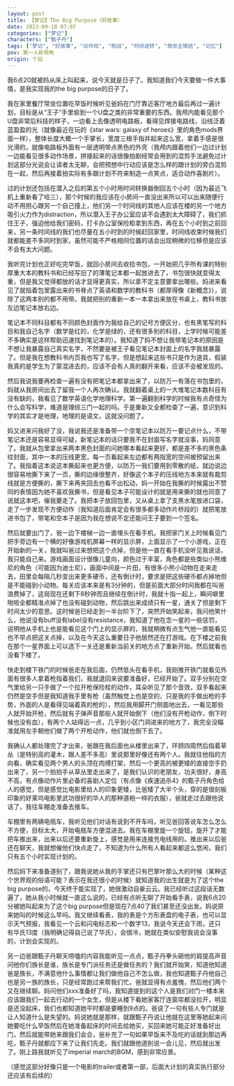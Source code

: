 ```yaml
---
layout: post
title: 【梦记】The Big Purpose（好故事）
date: 2023-09-18 07:07
categories: ["梦记"]
characters: ["甄子丹"]
tags: ["梦记", "好故事", "动作戏", "枪战", "时间逆转", "救世主情结", "记忆"]
pov: 第一人称视角
origin: 个站
---
```


我6点20就被妈从床上叫起来，说今天就是日子了。我知道我们今天要做一件大事情，是我实现我的the big purpose的日子了。

我在家里餐厅常坐位置吃早饭时候听见爸妈在门厅靠近客厅地方最后再过一遍计划，目标是从“王子”手里偷到一个U盘之类的非常重要的东西。我颅内能看见那个U盘非常后科技的样子，一边看上去像透明电路板，看得见焊接电路线，沿线泛着蓝盈盈的光（就像最近在玩的《star wars: galaxy of heroes》里的角色mods界面一样），整体长度大概一个手掌长，宽度三根手指并起来这么宽，拿着手感是很光滑的，就像电路板外面有一层透明带点黑色的外壳（我颅内跟着他们一边过计划一边能看见很多动作场景，拼接起来的话很像拍剧经常会用到的混剪手法避免过计划这部分光说会让读者太无聊，会把预想中行动应该是怎么样的跟计划的旁白混剪在一起，然后再接着拍实际有多跟计划不符来制造一点笑点，适合动作喜剧片）。

过的计划还包括在潜入之后的第五个小时用时间转换器倒回五个小时（因为最近飞机上重新看了哈三），那个时候的我应该在小房间一直没出来所以可以出来随便行动不用担心跟另一个自己撞上，他们另一个时间线的其他人应该在楼的另一个地方吸引火力作为distraction，所以潜入王子办公室应该不会遇到太大障碍了，我们抓住王子，强迫他给我们密码，打卡办公室保险柜拿到东西，再在五个小时到之前回来，另一条时间线的我们也尽量在五小时到的时候赶回家里，时间线收束时候我们就都能差不多同时到家，虽然可能不严格相同位置的话会出现稍微的位移但是应该不会有太大问题。

我听完计划也正好吃完早饭，就回小房间去收拾书包，一开始把几乎所有课的特别厚重大本的教科书和已经写旧了的薄笔记本都一起放进去了，书包很快就变得太重，但是我又觉得都放的话才显得更真实，所以拿不定主意要拿出哪些。妈进来看见了就指着包里露出来的书脊点了英语和数学的教科书（都厚得像《新概念》），说除了这两本别的都不用带。我就把别的重新一本一本拿出来放在书桌上，教科书放左边笔记本放右边。

笔记本不同科目都有不同颜色封面作为我给自己的记号方便区分，也有黑笔写的科目和我自己名字（数学是红的，化学是绿的，还有很多别的科目，上学时候可能差不多确实是这样帮助迅速找到笔记本的）。我知道了妈不想让我带笔记本的原因是不想让我暴露自己真实名字，不然要是被王子看见笔记本封面上的名字我就暴露了。但是我在想教科书内页我也写了名字，但是想起来这些书只是作为道具，假装我真的是学生为了蒙混进去的，应该不会有人真的翻开来看，应该不会被发现的。

然后我说我要再检查一遍有没有把笔记本都拿出来了，以防万一有落在书包里的，妈就从我房间出去了留我一个人再次确认。我就翻着桌上的一大堆笔记本数科目有没有缺的，我看见了数学英语化学地理科学。第一遍翻到科学的时候我有点奇怪为什么会写科学，难道是理综三门一起的吗。于是重新又全都检查了一遍，意识到科学的其实才是地理，地理的是语文，这就没问题了。

妈又进来问我好了没，我说我还是准备带一个空笔记本以防万一要记点什么，不带笔记本还是容易显得可疑，新笔记本的话只要我不在封面写名字就没事，妈同意了。我就从包里拿出来两本黑色封面的问她哪本看起来更好，都是差不多的黑色条纹封面，其中一本的压线更宽，每一页看起来左边都有两指宽的空间被预留出来了。我指着这本说这本撕起来也更方便，以防万一我们要用到零散的纸，就边说边很容易地撕下来了一页，撕的边缘很整齐，好像这个本子的压线地方本来就有裁剪线就是方便撕的，撕下来再夹回去也看不出松动，妈一开始在我撕的时候露出不赞同的表情因为她不喜欢我撕书，但是看见本子可能设计的就是用来撕的就也同意了说就这本吧，催我要走了。我把本子放回包里，又从桌上拿了支黑水笔放进口袋，走了一步发现不方便动作（我知道后面肯定会有很多都多动作片桥段的）就把笔放进书包了，带笔和空本子是因为我在想说不定还能问王子要到一个签名。

然后就要出门了，爸一边下楼梯一边一直埋头在看手机，我把家门关上时候看见门把手旁边有一个横的好像游戏机屏幕一样的显示屏，上面显示了一个小游戏，正在开始新的一关，我就叫爸过来想把这个点掉，但是他一直在看手机没听见我说话，我只能自己来。游戏画面设计很像儿童向，颜色过于丰富，角色都是些类似小熊维尼的角色（可能因为迪士尼），画面中间是一片田，有很多小熊小动物在走来走去，田里会每隔几秒变出来更多硬币，还有倒计时，要求是把这些硬币都点掉地但是不能碰到小动物。每关应该本来是有3分钟的，但是前面大部分时间我都在叫爸浪费掉了，这局现在还剩下8秒钟而且继续在倒计时，我就十指一起上，瞬间噼里啪啦全都精准点掉了也没有碰到动物，然后跳出来成绩只有一星，通关了但是剩下时间太少的意思。这时候爸已经走到一半台阶下了，突然开始笑起来，我问他笑什么，他说没有buff没有label没有resistance，我知道了他在念一星的一些惩罚，说明他从手机上也是能看见这个门上的显示屏的，我就稍微有点生气他一直能看见也不早点把这关点掉，以及在今天这么重要日子他居然还在打游戏。在下楼之前我在那个一星界面上可以选下一关还是重新当前关的地方点了重新开始，然后就看也没看下楼了。

快走到楼下铁门的时候爸走在我后面，仍然低头在看手机，我刚推开铁门就看见外面有很多人拿着枪指着我们，我就退回来说要准备好，已经开始了。双手分别在空气里给另一只手做了一个拉开枪保险栓的动作，耳朵听见了那个音效，双手看起来仍然是空手但是我知道我手里有枪（虽然触觉上也是空的，只是我的手做出枪的手势，外面的人是看得见端着真的枪的），然后我用脚开门侧面地出去，一看见那些人就开始开枪，然后就有子弹声音那些人就开始倒下（他们没有开枪动作，倒下时候也没有血），有两个人站得远一点，几乎到小区门洞进来的地方了，我完全没瞄准就用左手朝他们做了两个开枪动作，他们就也倒下去了。

我确认人都处理完了才出来，爸跟在我后面也从楼里出来了，环顾四周然后指着草丛（是特别高的灌木，跟人差不多高）里说那里好像还有两个人。我就往他指的方向看，确实看见两个男人的头顶在肉搏打架，然后一个更高的被更矮的直接空手扔出来了，另一个拍拍手从草丛里走出来了，是我们认识的老朋友，功夫很好，身高不高，有点像动作片里必备的喜剧人定位（有点像《疾速追杀4》的甄子丹角色给人的感觉，但是感觉比电影里给人的印象更矮，比爸矮了大半个头，穿的是很刻板印象的好莱坞电影里武功很好的华人的那种道袍一样的衣服），爸就走过去跟他说话了，我往车棚走准备去推车。

车棚里有两辆电瓶车，我听见他们对话有说到不开车吗，听见爸回答说车怎么怎么不方便，目标太大，开始电瓶车方便混进去。我在车棚里旋一个旋钮，旋开了才能把车推出来，出来以后还要重新旋上，感觉是用来连接充电线用的。推出来以后爸还在聊天，我就想催他们快点走了，不知道为什么所有人看起来都这么悠闲，我们只有五个小时实现计划的。

然后妈下来准备道别了，跟我说她从我的手掌还只有巴掌叶那么大的时候（某种这个世界观的俗语可能？表示在我还很小的时候）就知道我的出生就是为了这个the big purpose的，今天终于能实现了，她很激动自豪云云。我已经听过这段话无数遍了，她从我小时候就一直这么说的，已经有点听无聊了开始看手表，说我6点20分被她叫起来为了这个big purpose但是现在7点40了我们甚至还没出发。妈说原来她叫的时候这么早吗。我又继续看表，我的表是个方形表盘的电子表，也可以显示天气预报，我看见一个云和闪电标志和一个数字13，我说今天还会下雨，还只有华氏13度（我明确记得自己说了华氏），会很冷，她就在类似安慰我说会没事的，计划会实现的。

另一边爸跟甄子丹聊天唠嗑的内容我能听见一点点，甄子丹拳头砸他的肩提高声音问他你们族长是谁，族长是专门派任务还是做任务的？我们就开始笑，知道他知道爸是族长，不满意他什么事情都让我们做他自己不怎么做，我也知道甄子丹他自己也是另一族的族长，只是经常跑过来帮我们忙。爸就显得有点羞愧，然后他们两个又在继续聊。妈问他们xxx准备好了吗，我知道提到的这个人是我们对门一楼本来应该跟我们一起去行动的一个女生，但是从楼下看她家客厅连窗帘都没拉开，明显是还没起床，我们也都知道她平时都是要睡到9点的。爸说了一句有些人专门就是让人知道什么是失望的。妈说她就是那样，就跟甄子丹说让他就在这里等她起来问她要吃什么早饭然后在她准备起床的时间去给她买，买回来她可能正好准备好出门，然后就能带她来跟我们会合，爸补充了一句如果早饭来不及吃的话就到那边再吃，甄子丹就都应下来了让我们先走。我们就跟他道别说一会儿见，然后就出发了。刚上路我就听见了imperial march的BGM，感到非常应景。

（感觉这部分好像只是一个电影的trailer或者第一部，后面大计划的真实执行部分还应该有后续的）
